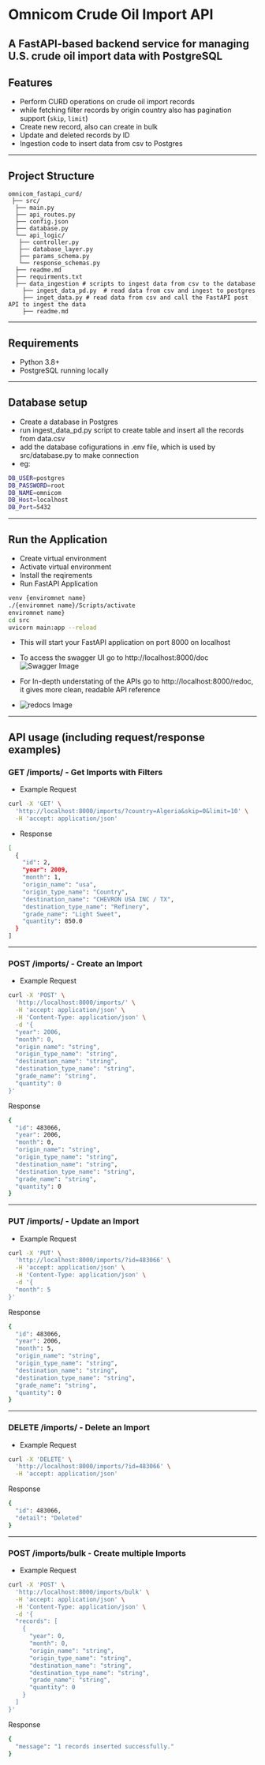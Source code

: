 # Omnicom Crude Oil Import API

A FastAPI-based backend service for managing U.S. crude oil import data with PostgreSQL
---

## Features

- Perform CURD operations on crude oil import records
- while fetching filter records by origin country also has pagination support (`skip`, `limit`)
- Create new record, also can create in bulk
- Update and deleted records by ID
- Ingestion code to insert data from csv to Postgres

---

## Project Structure
```
omnicom_fastapi_curd/  
 ├── src/  
  ├── main.py  
  ├── api_routes.py  
  ├── config.json  
  ├── database.py    
  └── api_logic/  
   ├── controller.py  
   ├── database_layer.py  
   ├── params_schema.py  
   └── response_schemas.py  
  ├── readme.md  
  ├── requirments.txt  
  ├── data_ingestion # scripts to ingest data from csv to the database
    ├── ingest_data_pd.py  # read data from csv and ingest to postgres
    ├── inget_data.py # read data from csv and call the FastAPI post API to ingest the data
    ├── readme.md  

```

---

## Requirements

- Python 3.8+
- PostgreSQL running locally


---
## Database setup
- Create a database in Postgres 
- run ingest_data_pd.py script to create table and insert all the records from data.csv
- add the database cofigurations in .env file, which is used by src/database.py to make connection
- eg: 
```bash
DB_USER=postgres
DB_PASSWORD=root
DB_NAME=omnicom
DB_Host=localhost
DB_Port=5432
```

---
## Run the Application
- Create virtual environment
- Activate virtual environment
- Install the reqirements
- Run FastAPI Application
```bash
venv {enviromnet name}
./{enviromnet name}/Scripts/activate
enviromnet name}
cd src
uvicorn main:app --reload
```

- This will start your FastAPI application on port 8000 on localhost
- To access the swagger UI go to http://localhost:8000/doc  
![Swagger Image](imgs/Screenshot%202025-07-07%20202609.png)
  
  

- For In-depth understating of the APIs go to http://localhost:8000/redoc, it gives more clean, readable API reference
- ![redocs Image](imgs/Screenshot%202025-07-07%20203337.png)

---

## API usage (including request/response examples)

### GET /imports/ - Get Imports with Filters
- Example Request
```bash
curl -X 'GET' \
  'http://localhost:8000/imports/?country=Algeria&skip=0&limit=10' \
  -H 'accept: application/json'
```
- Response
```bash
[
  {
    "id": 2,
    "year": 2009,
    "month": 1,
    "origin_name": "usa",
    "origin_type_name": "Country",
    "destination_name": "CHEVRON USA INC / TX",
    "destination_type_name": "Refinery",
    "grade_name": "Light Sweet",
    "quantity": 850.0
  }
]

```
---

### POST /imports/ - Create an Import
- Example Request
```bash 
curl -X 'POST' \
  'http://localhost:8000/imports/' \
  -H 'accept: application/json' \
  -H 'Content-Type: application/json' \
  -d '{
  "year": 2006,
  "month": 0,
  "origin_name": "string",
  "origin_type_name": "string",
  "destination_name": "string",
  "destination_type_name": "string",
  "grade_name": "string",
  "quantity": 0
}'

```
Response

```bash
{
  "id": 483066,
  "year": 2006,
  "month": 0,
  "origin_name": "string",
  "origin_type_name": "string",
  "destination_name": "string",
  "destination_type_name": "string",
  "grade_name": "string",
  "quantity": 0
}
```
---

### PUT /imports/ - Update an Import
- Example Request
```bash
curl -X 'PUT' \
  'http://localhost:8000/imports/?id=483066' \
  -H 'accept: application/json' \
  -H 'Content-Type: application/json' \
  -d '{
  "month": 5
}'
```
Response
```bash
{
  "id": 483066,
  "year": 2006,
  "month": 5,
  "origin_name": "string",
  "origin_type_name": "string",
  "destination_name": "string",
  "destination_type_name": "string",
  "grade_name": "string",
  "quantity": 0
}
```
---

### DELETE /imports/ - Delete an Import

- Example Request
```bash
curl -X 'DELETE' \
  'http://localhost:8000/imports/?id=483066' \
  -H 'accept: application/json'
```

Response
```bash
{
  "id": 483066,
  "detail": "Deleted"
}
```

---

### POST /imports/bulk - Create multiple Imports
- Example Request
```bash 
curl -X 'POST' \
  'http://localhost:8000/imports/bulk' \
  -H 'accept: application/json' \
  -H 'Content-Type: application/json' \
  -d '{
  "records": [
    {
      "year": 0,
      "month": 0,
      "origin_name": "string",
      "origin_type_name": "string",
      "destination_name": "string",
      "destination_type_name": "string",
      "grade_name": "string",
      "quantity": 0
    }
  ]
}'
```

Response
```bash
{
  "message": "1 records inserted successfully."
}
```







